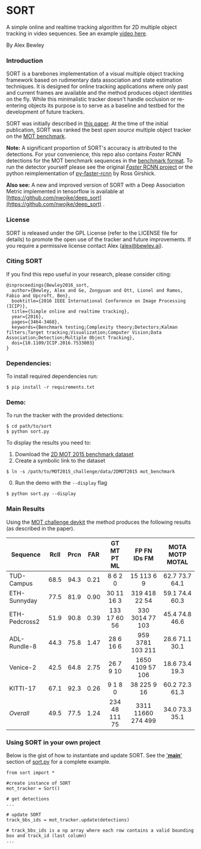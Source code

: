 # SORT

A simple online and realtime tracking algorithm for 2D multiple object tracking in video sequences.
See an example [video here](https://alex.bewley.ai/misc/SORT-MOT17-06-FRCNN.webm).

By Alex Bewley

### Introduction

SORT is a barebones implementation of a visual multiple object tracking framework based on rudimentary data association and state estimation techniques. It is designed for online tracking applications where only past and current frames are available and the method produces object identities on the fly. While this minimalistic tracker doesn't handle occlusion or re-entering objects its purpose is to serve as a baseline and testbed for the development of future trackers.

SORT was initially described in [this paper](http://arxiv.org/abs/1602.00763). At the time of the initial publication, SORT was ranked the best _open source_ multiple object tracker on the [MOT benchmark](https://motchallenge.net/results/2D_MOT_2015/).

**Note:** A significant proportion of SORT's accuracy is attributed to the detections.
For your convenience, this repo also contains _Faster_ RCNN detections for the MOT benchmark sequences in the [benchmark format](https://motchallenge.net/instructions/). To run the detector yourself please see the original [_Faster_ RCNN project](https://github.com/ShaoqingRen/faster_rcnn) or the python reimplementation of [py-faster-rcnn](https://github.com/rbgirshick/py-faster-rcnn) by Ross Girshick.

**Also see:**
A new and improved version of SORT with a Deep Association Metric implemented in tensorflow is available at [https://github.com/nwojke/deep_sort](https://github.com/nwojke/deep_sort) .

### License

SORT is released under the GPL License (refer to the LICENSE file for details) to promote the open use of the tracker and future improvements. If you require a permissive license contact Alex (alex@bewley.ai).

### Citing SORT

If you find this repo useful in your research, please consider citing:

    @inproceedings{Bewley2016_sort,
      author={Bewley, Alex and Ge, Zongyuan and Ott, Lionel and Ramos, Fabio and Upcroft, Ben},
      booktitle={2016 IEEE International Conference on Image Processing (ICIP)},
      title={Simple online and realtime tracking},
      year={2016},
      pages={3464-3468},
      keywords={Benchmark testing;Complexity theory;Detectors;Kalman filters;Target tracking;Visualization;Computer Vision;Data Association;Detection;Multiple Object Tracking},
      doi={10.1109/ICIP.2016.7533003}
    }

### Dependencies:

To install required dependencies run:

```
$ pip install -r requirements.txt
```

### Demo:

To run the tracker with the provided detections:

```
$ cd path/to/sort
$ python sort.py
```

To display the results you need to:

1. Download the [2D MOT 2015 benchmark dataset](https://motchallenge.net/data/2D_MOT_2015/#download)
2. Create a symbolic link to the dataset

```
$ ln -s /path/to/MOT2015_challenge/data/2DMOT2015 mot_benchmark
```

0. Run the demo with the `--display` flag

```
$ python sort.py --display
```

### Main Results

Using the [MOT challenge devkit](https://motchallenge.net/devkit/) the method produces the following results (as described in the paper).

| Sequence      | Rcll | Prcn | FAR  |  GT MT PT ML  |    FP FN IDs FM    | MOTA MOTP MOTAL |
| ------------- | :--: | :--: | :--: | :-----------: | :----------------: | :-------------: |
| TUD-Campus    | 68.5 | 94.3 | 0.21 |    8 6 2 0    |     15 113 6 9     | 62.7 73.7 64.1  |
| ETH-Sunnyday  | 77.5 | 81.9 | 0.90 |  30 11 16 3   |   319 418 22 54    | 59.1 74.4 60.3  |
| ETH-Pedcross2 | 51.9 | 90.8 | 0.39 | 133 17 60 56  |  330 3014 77 103   | 45.4 74.8 46.6  |
| ADL-Rundle-8  | 44.3 | 75.8 | 1.47 |   28 6 16 6   |  959 3781 103 211  | 28.6 71.1 30.1  |
| Venice-2      | 42.5 | 64.8 | 2.75 |   26 7 9 10   |  1650 4109 57 106  | 18.6 73.4 19.3  |
| KITTI-17      | 67.1 | 92.3 | 0.26 |    9 1 8 0    |    38 225 9 16     | 60.2 72.3 61.3  |
| _Overall_     | 49.5 | 77.5 | 1.24 | 234 48 111 75 | 3311 11660 274 499 | 34.0 73.3 35.1  |

### Using SORT in your own project

Below is the gist of how to instantiate and update SORT. See the ['**main**'](https://github.com/abewley/sort/blob/master/sort.py#L239) section of [sort.py](https://github.com/abewley/sort/blob/master/sort.py#L239) for a complete example.

    from sort import *

    #create instance of SORT
    mot_tracker = Sort()

    # get detections
    ...

    # update SORT
    track_bbs_ids = mot_tracker.update(detections)

    # track_bbs_ids is a np array where each row contains a valid bounding box and track_id (last column)
    ...
